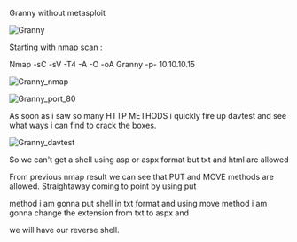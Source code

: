 Granny without metasploit

![Granny](https://user-images.githubusercontent.com/55708909/91565422-cf75f300-e95f-11ea-90cf-8c513413cb59.png)


Starting with nmap scan :

Nmap -sC -sV -T4 -A -O -oA Granny -p- 10.10.10.15

![Granny_nmap](https://user-images.githubusercontent.com/55708909/91565889-84a8ab00-e960-11ea-9390-d0ff4e1d5010.png)

![Granny_port_80](https://user-images.githubusercontent.com/55708909/91566563-8030c200-e961-11ea-9e2d-7d1166fcb58d.png)

As soon as i saw so many HTTP METHODS i quickly fire up davtest and see what ways i can find to crack the boxes.

![Granny_davtest](https://user-images.githubusercontent.com/55708909/91566826-d69e0080-e961-11ea-91a7-5cd5583975d4.png)

So we can't get a shell using asp or aspx format but txt and html are allowed

From previous nmap result we can see that PUT and MOVE methods are allowed. Straightaway coming to point by using put 

method i am gonna put shell in txt format and using move method i am gonna change the extension from txt to aspx and 

we will have our reverse shell.







